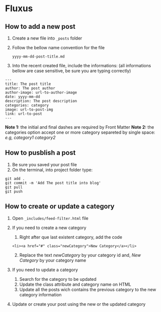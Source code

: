 # Fluxus

## How to add a new post

1. Create a new file into `_posts` folder
2. Follow the bellow name convention for the file

	 `yyyy-mm-dd-post-title.md`

3. Into the recent created file, include the informations: (all informations bellow are case sensitive, be sure you are typing correctly)

  ```
  ---
  title: The post title
  author: The post author
  author-image: url-to-author-image
  date: yyyy-mm-dd
  description: The post description
  categories: category
  image: url-to-post-img
  link: url-to-post
  ---
  ```

  **Note 1:** the initial and final dashes are required by Front Matter
  **Note 2:** the categories option accept one or more category separeted by single space: _e.g, category1 category2_

## How to pusblish a post

1. Be sure you saved your post file
2. On the terminal, into project folder type:

  ```
  git add .
  git commit -m 'Add The post title into blog'
  git pull
  git push
  ```

## How to create or update a category

1. Open `_includes/feed-filter.html` file
2. If you need to create a new category
	1. Right after que last existent category, add the code

    `<li><a href="#" class="newCategory">New Category</a></li>`

	2. Replace the text _newCategory_ by your category id and, _New Category_ by your category name

3. If you need to update a category
	1. Search for the category to be updated
	2. Update the class attribute and category name on HTML
	3. Update all the posts wich contains the previous category to the new category information
4. Update or create your post using the new or the updated category

